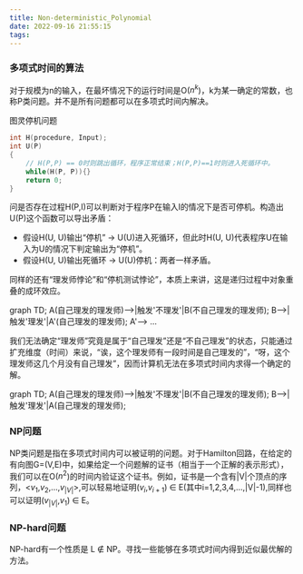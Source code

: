 ```yaml
---
title: Non-deterministic_Polynomial
date: 2022-09-16 21:55:15
tags:
---
```


### 多项式时间的算法

对于规模为n的输入，在最坏情况下的运行时间是O($n^k$)，k为某一确定的常数，也称P类问题。并不是所有问题都可以在多项式时间内解决。

图灵停机问题
```C++
int H(procedure, Input);
int U(P)
{
    // H(P,P) == 0时则跳出循环，程序正常结束；H(P,P)==1时则进入死循环中。
    while(H(P, P)){}
    return 0;
}
```
问是否存在过程H(P,I)可以判断对于程序P在输入I的情况下是否可停机。构造出U(P)这个函数可以导出矛盾：
- 假设H(U, U)输出“停机” -> U(U)进入死循环，但此时H(U, U)代表程序U在输入为U的情况下判定输出为“停机”。
- 假设H(U, U)输出死循环 -> U(U)停机：两者一样矛盾。


同样的还有“理发师悖论”和“停机测试悖论”，本质上来讲，这是递归过程中对象重叠的成环效应。

<script src='https://unpkg.com/mermaid@7.1.2/dist/mermaid.min.js'></script>
<script>mermaid.initialize({startOnLoad:true});</script>

<div class="mermaid">
graph TD;
    A(自己理发的理发师)-->|触发'不理发'|B(不自己理发的理发师);
    B-->|触发'理发'|A'(自己理发的理发师);
    A'--> ...

</div>

我们无法确定“理发师”究竟是属于“自己理发”还是“不自己理发”的状态，只能通过扩充维度（时间）来说，“诶，这个理发师有一段时间是自己理发的”，“呀，这个理发师这几个月没有自己理发”，因而计算机无法在多项式时间内求得一个确定的解。
<div class="mermaid">
graph TD;
    A(自己理发的理发师)-->|触发'不理发'|B(不自己理发的理发师);
    B-->|触发'理发'|A(自己理发的理发师);

</div>

### NP问题
NP类问题是指在多项式时间内可以被证明的问题。对于Hamilton回路，在给定的有向图G=(V,E)中，如果给定一个问题解的证书（相当于一个正解的表示形式），我们可以在O($n^2$)的时间内验证这个证书。例如，证书是一个含有|V|个顶点的序列，<$v_1$,$v_2$,...,$v_{|V|}$>,可以轻易地证明($v_i$,$v_{i+1}$) $\in$ E(其中i=1,2,3,4,...,|V|-1),同样也可以证明($v_{|V|}$,$v_1$) $\in$ E。

### NP-hard问题
NP-hard有一个性质是 L $\notin$ NP。寻找一些能够在多项式时间内得到近似最优解的方法。